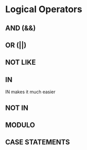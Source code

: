 # Logical Operators

## AND (&&)

## OR (||)

## NOT LIKE

## IN

IN makes it much easier

## NOT IN

## MODULO

## CASE STATEMENTS
